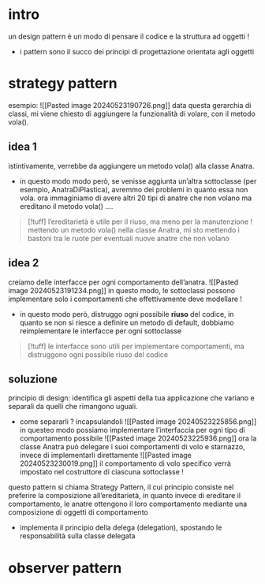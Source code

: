# intro
un design pattern è un modo di pensare il codice e la struttura ad oggetti !
- i pattern sono il succo dei principi di progettazione orientata agli oggetti
# strategy pattern
esempio: 
![[Pasted image 20240523190726.png]]
data questa gerarchia di classi, mi viene chiesto di aggiungere la funzionalità di volare, con il metodo vola().
## idea 1
istintivamente, verrebbe da aggiungere un metodo vola() alla classe Anatra.
- in questo modo modo però, se venisse aggiunta un’altra sottoclasse (per esempio, AnatraDiPlastica), avremmo dei problemi in quanto essa non vola. ora immaginiamo di avere altri 20 tipi di anatre che non volano ma ereditano il metodo vola() ….
>[!tuff] l’ereditarietà è utile per il riuso, ma meno per la manutenzione !
>mettendo un metodo vola() nella classe Anatra, mi sto mettendo i bastoni tra le ruote per eventuali nuove anatre che non volano

## idea 2
creiamo delle interfacce per ogni comportamento dell’anatra.
![[Pasted image 20240523191234.png]]
in questo modo, le sottoclassi possono implementare solo i comportamenti che effettivamente deve modellare !
- in questo modo però, distruggo ogni possibile **riuso** del codice, in quanto se non si riesce a definire un metodo di default, dobbiamo reimplementare le interfacce per ogni sottoclasse
>[!tuff] le interfacce sono utili per implementare comportamenti, ma distruggono ogni possibile riuso del codice

## soluzione
principio di design: identifica gli aspetti della tua applicazione che variano e separali da quelli che rimangono uguali.
- come separarli ? incapsulandoli
![[Pasted image 20240523225856.png]]
in questeo modo possiamo implementare l’interfaccia per ogni tipo di comportamento possibile
![[Pasted image 20240523225936.png]]
ora la classe Anatra può delegare i suoi comportamenti di volo e starnazzo, invece di implementarli direttamente
![[Pasted image 20240523230019.png]]
il comportamento di volo specifico verrà impostato nel costruttore di ciascuna sottoclasse !

questo pattern si chiama Strategy Pattern, il cui principio consiste nel preferire la composizione all’ereditarietà, in quanto invece di ereditare il comportamento, le anatre ottengono il loro comportamento mediante una composizione di oggetti di comportamento
- implementa il principio della delega (delegation), spostando le responsabilità sulla classe delegata
# observer pattern